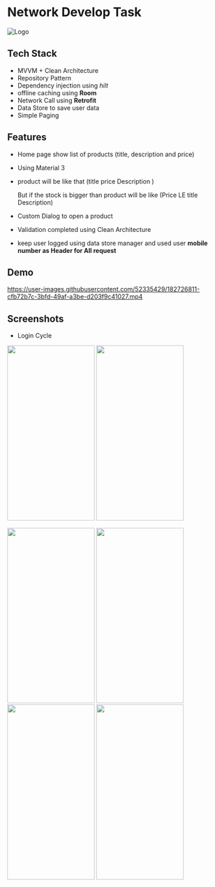 
# Network Develop Task


![Logo](https://user-images.githubusercontent.com/52335429/182707688-787d93d7-a8c6-4f4e-b380-abc78c6b792f.png)


## Tech Stack

- MVVM + Clean Architecture 
- Repository Pattern 
- Dependency injection using *hilt*
- offline caching using **Room**
- Network Call using **Retrofit**
- Data Store to save user data 
- Simple Paging


## Features
- Home page show list of products (title, description and price)
- Using Material 3
- product will be like that (title  price Description  )
    
    But if the stock is bigger than product will be like (Price LE    title Description)

- Custom Dialog to open a product
- Validation completed using Clean Architecture
- keep user logged using data store manager and used user **mobile number as Header for All request**


## Demo




https://user-images.githubusercontent.com/52335429/182726811-cfb72b7c-3bfd-49af-a3be-d203f9c41027.mp4




## Screenshots
- Login Cycle

<img src ="https://user-images.githubusercontent.com/52335429/182723509-401c1061-0575-4e30-bc3e-d6f268a70708.jpg" width="200" height="400">       <img src ="https://user-images.githubusercontent.com/52335429/182725664-570e8d08-b6cc-48ac-8e9d-f53143f5a5ee.jpg" width="200" height="400">


<img src ="https://user-images.githubusercontent.com/52335429/182708453-7b986603-32e8-4abc-8b91-5e7134d3df66.jpg" width="200" height="400">  <img src ="https://user-images.githubusercontent.com/52335429/182708442-f584a1a3-2415-4302-9c8e-94a88697ea88.jpg" width="200" height="400">  <img src ="https://user-images.githubusercontent.com/52335429/182708435-73514e61-9cdb-4682-800b-41d5342a8d68.jpg" width="200" height="400">  <img src ="https://user-images.githubusercontent.com/52335429/182726007-efab60b4-6955-4667-9214-dcedd0d9ca1f.jpg" width="200" height="400">




